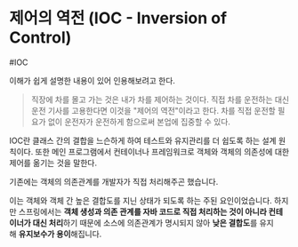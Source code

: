 # 제어의 역전 (IOC - Inversion of Control) 
#IOC

이해가 쉽게 설명한 내용이 있어 인용해보려고 한다.
> 직장에 차를 몰고 가는 것은 내가 차를 제어하는 것이다. 직접 차를 운전하는 대신 운전 기사를 고용한다면 이것을 "제어의 역전"이라고 한다. 차를 직접 운전할 필요가 없이 운전자가 운전하게 함으로써 본업에 집중할 수 있다.

IOC란 클래스 간의 결합을 느슨하게 하여 테스트와 유지관리를 더 쉽도록 하는 설계 원칙이다. 
또한 메인 프로그램에서 컨테이너나 프레임워크로 객체와 객체의 의존성에 대한 제어를 옮기는 것을 말한다.

기존에는 객체의 의존관계를 개발자가 직접 처리해주곤 했습니다.

이는 객체와 객체 간 높은 결합도를 지닌 상태가 되도록 하는 주된 요인이었습니다.
하지만 스프링에서는 **객체 생성과 의존 관계를 자바 코드로 직접 처리하는 것이 아니라 컨테이너가 대신 처리**하기 때문에
소스에 의존관계가 명시되지 않아 **낮은 결합도**를 유지해 **유지보수가 용이**해집니다.